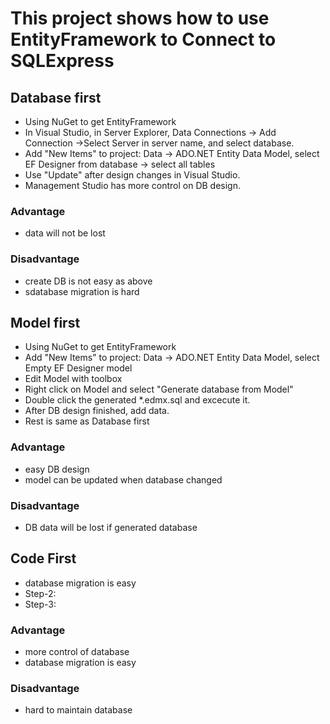 ﻿# This project shows how to use EntityFramework to Connect to SQLExpress

## Database first 
* Using NuGet to get EntityFramework
* In Visual Studio, in Server Explorer, Data Connections -> Add Connection ->Select Server in server name, and select database.
* Add "New Items" to project: Data -> ADO.NET Entity Data Model, select EF Designer from database -> select all tables
* Use "Update" after design changes in Visual Studio.
* Management Studio has more control on DB design.
### Advantage
* data will not be lost
### Disadvantage
* create DB is not easy as above
* sdatabase migration is hard

## Model first 
* Using NuGet to get EntityFramework
* Add "New Items" to project: Data -> ADO.NET Entity Data Model, select Empty EF Designer model
* Edit Model with toolbox
* Right click on Model and select "Generate database from Model"
* Double click the generated *.edmx.sql and excecute it.
* After DB design finished, add data.
* Rest is same as Database first
### Advantage
* easy DB design
* model can be updated when database changed
### Disadvantage
* DB data will be lost if generated database

## Code First 
* database migration is easy
* Step-2:
* Step-3:

### Advantage
* more control of database
* database migration is easy
### Disadvantage
* hard to maintain database